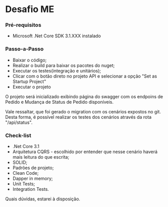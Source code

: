 # Desafio ME

### Pré-requisitos
- Microsoft .Net Core SDK 3.1.XXX instalado 

### Passo-a-Passo

- Baixar o código;
- Realizar o build para baixar os pacotes do nuget;
- Executar os testes(integração e unitários);
- Clicar com o botão direto no projeto API e selecionar a opção "Set as Startup Project"
- Executar o projeto

O projeto será inicializado exibindo página do swagger com os endpoins de Pedido e Mudança de Status de Pedido disponíveis.

Vale ressaltar, que foi gerado o migration com os cenários expostos no git. Desta forma, é possível realizar os testes dos cenários através da rota "/api/status".

### Check-list
- .Net Core 3.1
- Arquitetura CQRS - escolhido por entender que nesse cenário haverá mais leitura do que escrita;
- SOLID;
- Padrões de projeto;
- Clean Code;
- Dapper in memory;
- Unit Tests;
- Integration Tests.

Quais dúvidas, estarei à disposição.



